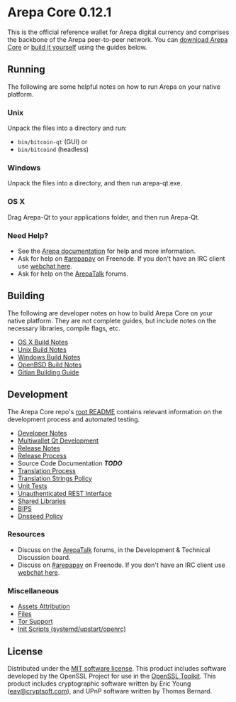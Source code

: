 Arepa Core 0.12.1
=====================

This is the official reference wallet for Arepa digital currency and comprises the backbone of the Arepa peer-to-peer network. You can [download Arepa Core](https://www.arepa.org/downloads/) or [build it yourself](#building) using the guides below.

Running
---------------------
The following are some helpful notes on how to run Arepa on your native platform.

### Unix

Unpack the files into a directory and run:

- `bin/bitcoin-qt` (GUI) or
- `bin/bitcoind` (headless)

### Windows

Unpack the files into a directory, and then run arepa-qt.exe.

### OS X

Drag Arepa-Qt to your applications folder, and then run Arepa-Qt.

### Need Help?

* See the [Arepa documentation](https://arepapay.atlassian.net/wiki/display/DOC)
for help and more information.
* Ask for help on [#arepapay](http://webchat.freenode.net?channels=arepapay) on Freenode. If you don't have an IRC client use [webchat here](http://webchat.freenode.net?channels=arepapay).
* Ask for help on the [ArepaTalk](https://arepatalk.org/) forums.

Building
---------------------
The following are developer notes on how to build Arepa Core on your native platform. They are not complete guides, but include notes on the necessary libraries, compile flags, etc.

- [OS X Build Notes](build-osx.md)
- [Unix Build Notes](build-unix.md)
- [Windows Build Notes](build-windows.md)
- [OpenBSD Build Notes](build-openbsd.md)
- [Gitian Building Guide](gitian-building.md)

Development
---------------------
The Arepa Core repo's [root README](/README.md) contains relevant information on the development process and automated testing.

- [Developer Notes](developer-notes.md)
- [Multiwallet Qt Development](multiwallet-qt.md)
- [Release Notes](release-notes.md)
- [Release Process](release-process.md)
- Source Code Documentation ***TODO***
- [Translation Process](translation_process.md)
- [Translation Strings Policy](translation_strings_policy.md)
- [Unit Tests](unit-tests.md)
- [Unauthenticated REST Interface](REST-interface.md)
- [Shared Libraries](shared-libraries.md)
- [BIPS](bips.md)
- [Dnsseed Policy](dnsseed-policy.md)

### Resources
* Discuss on the [ArepaTalk](https://arepatalk.org/) forums, in the Development & Technical Discussion board.
* Discuss on [#arepapay](http://webchat.freenode.net/?channels=arepapay) on Freenode. If you don't have an IRC client use [webchat here](http://webchat.freenode.net/?channels=arepapay).

### Miscellaneous
- [Assets Attribution](assets-attribution.md)
- [Files](files.md)
- [Tor Support](tor.md)
- [Init Scripts (systemd/upstart/openrc)](init.md)

License
---------------------
Distributed under the [MIT software license](http://www.opensource.org/licenses/mit-license.php).
This product includes software developed by the OpenSSL Project for use in the [OpenSSL Toolkit](https://www.openssl.org/). This product includes
cryptographic software written by Eric Young ([eay@cryptsoft.com](mailto:eay@cryptsoft.com)), and UPnP software written by Thomas Bernard.
